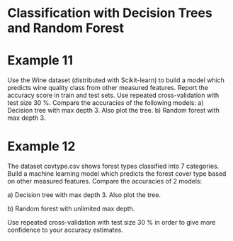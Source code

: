 # Classification with Decision Trees and Random Forest

# Example 11
Use the Wine dataset (distributed with Scikit-learn) to build a model which predicts wine quality class from other measured features. Report the accuracy score in train and test sets. Use repeated cross-validation with test size 30 %. Compare the accuracies of the following models: a) Decision tree with max depth 3. Also plot the tree. b) Random forest with max depth 3.

# Example 12
The dataset covtype.csv shows forest types classified into 7 categories. Build a machine learning model which predicts the forest cover type based on other measured features. Compare the accuracies of 2 models:

a) Decision tree with max depth 3. Also plot the tree.

b) Random forest with unlimited max depth.

Use repeated cross-validation with test size 30 % in order to give more confidence to your accuracy estimates.
